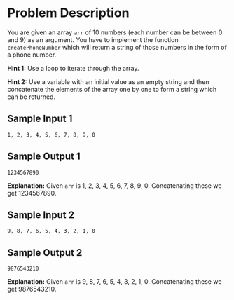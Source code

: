 # Problem Description

You are given an array `arr` of 10 numbers (each number can be between 0 and 9) as an argument. You have to implement the function `createPhoneNumber` which will return a string of those numbers in the form of a phone number.

**Hint 1:** Use a loop to iterate through the array.

**Hint 2:** Use a variable with an initial value as an empty string and then concatenate the elements of the array one by one to form a string which can be returned.

## Sample Input 1

```plaintext
1, 2, 3, 4, 5, 6, 7, 8, 9, 0
```

## Sample Output 1

```plaintext
1234567890
```

**Explanation:**
Given `arr` is 1, 2, 3, 4, 5, 6, 7, 8, 9, 0. Concatenating these we get 1234567890.

## Sample Input 2

```plaintext
9, 8, 7, 6, 5, 4, 3, 2, 1, 0
```

## Sample Output 2

```plaintext
9876543210
```

**Explanation:**
Given `arr` is 9, 8, 7, 6, 5, 4, 3, 2, 1, 0. Concatenating these we get 9876543210.


